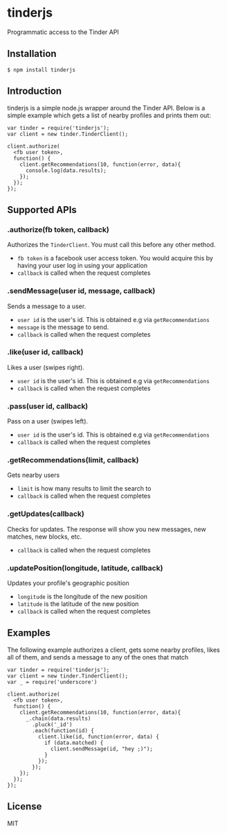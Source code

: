 # tinderjs

  Programmatic access to the Tinder API
  
  
## Installation

    $ npm install tinderjs
    
    
## Introduction

  tinderjs is a simple node.js wrapper around the Tinder API. Below is a simple example which gets a list of nearby profiles and prints them out:
  
    var tinder = require('tinderjs');
    var client = new tinder.TinderClient();
    
    client.authorize(
      <fb user token>,
      function() {
        client.getRecommendations(10, function(error, data){
          console.log(data.results);
        });
      });
    });


## Supported APIs

### .authorize(fb token, callback)

  Authorizes the `TinderClient`. You must call this before any other method.
  
* `fb token` is a facebook user access token. You would acquire this by having your user log in using your application 
* `callback` is called when the request completes 

### .sendMessage(user id, message, callback)

  Sends a message to a user. 
  
* `user id` is the user's id. This is obtained e.g via `getRecommendations` 
* `message` is the message to send. 
* `callback` is called when the request completes 

### .like(user id, callback)
  
  Likes a user (swipes right).
  
* `user id` is the user's id. This is obtained e.g  via `getRecommendations`
* `callback` is called when the request completes 

### .pass(user id, callback)

  Pass on a user (swipes left).
  
* `user id` is the user's id. This is obtained e.g  via `getRecommendations`
* `callback` is called when the request completes 

### .getRecommendations(limit, callback)

  Gets nearby users
  
* `limit` is how many results to limit the search to 
* `callback` is called when the request completes 

### .getUpdates(callback)

  Checks for updates. The response will show you new messages, new matches, new blocks, etc. 
  
* `callback` is called when the request completes 

### .updatePosition(longitude, latitude, callback)

  Updates your profile's geographic position

* `longitude` is the longitude of the new position
* `latitude` is the latitude of the new position
* `callback` is called when the request completes 


## Examples

  The following example authorizes a client, gets some nearby profiles, likes all of them, and sends a message to any of the ones that match
  
    var tinder = require('tinderjs');
    var client = new tinder.TinderClient();
    var _ = require('underscore')
    
    client.authorize(
      <fb user token>,
      function() {
        client.getRecommendations(10, function(error, data){
          _.chain(data.results)
            .pluck('_id')
            .each(function(id) {
              client.like(id, function(error, data) {
                if (data.matched) {
                  client.sendMessage(id, "hey ;)");
                }
              });
            });
        });
      });
    });
    
## License

  MIT